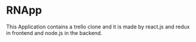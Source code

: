 # RNApp
This Application contains a trello clone and it is made by react.js and redux in frontend and node.js in the backend.